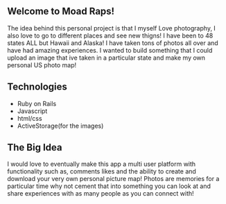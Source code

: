 ## Welcome to Moad Raps!
The idea behind this personal project is that I myself Love photography, I also love to go to different places and see new thigns! I have been to 48 states ALL but Hawaii and Alaska! I have taken tons of photos all over and have had amazing experiences. I wanted to build something that I could upload an image that ive taken in a particular state and make my own personal US photo map!

## Technologies
- Ruby on Rails
- Javascript
- html/css
- ActiveStorage(for the images)

## The Big Idea
I would love to eventually make this app a multi user platform with functionality such as, comments likes and the ability to create and download your very own personal picture map! Photos are memories for a particular time why not cement that into something you can look at and share experiences with as many people as you can connect with!
